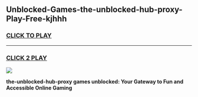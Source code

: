
## Unblocked-Games-the-unblocked-hub-proxy-Play-Free-kjhhh
<h3>
<a href="https://premium76.site?title=the-unblocked-hub-proxy&ref=18A1">CLICK TO PLAY</a></h3>
<hr>

<h3>
<a href="https://premium76.site?title=the-unblocked-hub-proxy&ref=18A1">CLICK 2 PLAY</a>
  
</h3>

<a href="https://premium76.site?title=the-unblocked-hub-proxy&ref=18A1"><img src="https://clearcache.store/games.png"></a>


**the-unblocked-hub-proxy games unblocked: Your Gateway to Fun and Accessible Online Gaming**
